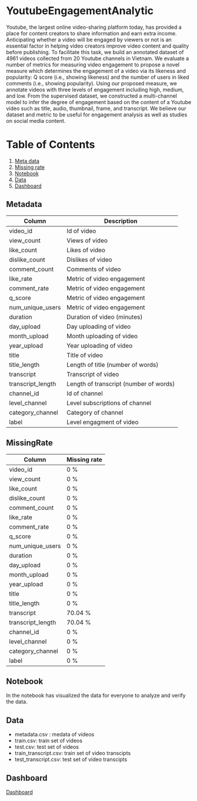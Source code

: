 # YoutubeEngagementAnalytic

  Youtube, the largest online video-sharing platform today, has provided a place for content creators to share information and earn extra income. Anticipating whether a video will be engaged by viewers or not is an essential factor in helping video creators improve video content and quality before publishing. To facilitate this task, we build an annotated dataset of 4961 videos collected from 20 Youtube channels in Vietnam. We evaluate a number of metrics for measuring video engagement to propose a novel measure which determines the engagement of a video via its likeness and popularity: Q score (i.e., showing likeness) and the number of users in liked comments (i.e., showing popularity). Using our proposed measure, we annotate videos with three levels of engagement including high, medium, and low. From the supervised dataset, we constructed a multi-channel model to infer the degree of engagement based on  the content of a Youtube video such as title, audio, thumbnail, frame, and transcript. We believe our dataset and metric to be useful for engagement analysis as well as studies on social media content.

# Table of Contents
1. [Meta data](#Metadata)
2. [Missing rate](#MissingRate)
3. [Notebook](#Notebook)
4. [Data](#Data)
5. [Dashboard](#Dashboard)

## Metadata


| Column     | Description  |
| -------    | -----------  |
| video\_id  | Id of video       |
| view\_count | Views of video   |
| like\_count | Likes of video   |
| dislike\_count | Dislikes of video   |
| comment\_count | Comments of video   |
| like\_rate     | Metric of video engagement |
| comment\_rate     | Metric of video engagement |
| q\_score     | Metric of video engagement |
| num\_unique_users     | Metric of video engagement |
| duration | Duration of video (minutes)|
| day_upload | Day uploading of video|
| month_upload | Month uploading of video|
| year_upload | Year uploading of video|
| title | Title of video|
| title_length | Length of title (number of words)|
| transcript | Transcript of video|
| transcript_length | Length of transcript (number of words)|
| channel\_id | Id of channel |
| level\_channel | Level subscriptions of channel|
| category\_channel | Category of channel |
| label | Level engagment of video|

## MissingRate

| Column     | Missing rate |
| -------    | -----------  |
| video\_id  | 0 %     |
| view\_count |  0 % |
| like\_count |  0 %   |
| dislike\_count |  0 % |
| comment\_count |  0 % |
| like\_rate     |  0 % |
| comment\_rate     |  0 % |
| q\_score     |  0 % |
| num\_unique_users     |  0 % |
| duration |  0 %|
| day_upload |  0 % |
| month_upload |  0 %|
| year_upload |  0 %|
| title |  0 % |
| title_length |  0 %|
| transcript | 70.04 %|
| transcript_length | 70.04 %|
| channel\_id | 0 %|
| level\_channel | 0 % |
| category\_channel | 0 % |
| label | 0 % |


## Notebook

In the notebook has visualized the data for everyone to analyze and verify the data.

## Data

* metadata.csv : medata of videos
* train.csv: train set of videos
* test.csv: test set of videos
* train_transcript.csv: train set of video transcipts
* test_transcript.csv: test set of video transcipts

## Dashboard

[Dashboard](https://upbeat-tereshkova-3d48f5.netlify.app/#/)
